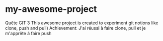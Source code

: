 # my-awesome-project
Quête GIT 3
This awesome project is created to experiment git notions like clone, push and pull)
Achievement:
J'ai réussi à faire clone, pull et je m'apprête à faire push
